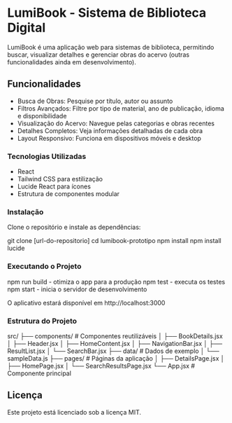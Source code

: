# LumiBook - Sistema de Biblioteca Digital

LumiBook é uma aplicação web para sistemas de biblioteca, permitindo buscar, visualizar detalhes e gerenciar obras do acervo (outras funcionalidades ainda em desenvolvimento).

## Funcionalidades

- Busca de Obras: Pesquise por título, autor ou assunto
- Filtros Avançados: Filtre por tipo de material, ano de publicação, idioma e disponibilidade
- Visualização do Acervo: Navegue pelas categorias e obras recentes
- Detalhes Completos: Veja informações detalhadas de cada obra
- Layout Responsivo: Funciona em dispositivos móveis e desktop

### Tecnologias Utilizadas

- React
- Tailwind CSS para estilização
- Lucide React para ícones
- Estrutura de componentes modular

### Instalação

Clone o repositório e instale as dependências:

git clone [url-do-repositorio]
cd lumibook-prototipo
npm install
npm install lucide

### Executando o Projeto

npm run build - otimiza o app para a produção
npm test - executa os testes
npm start - inicia o servidor de desenvolvimento

O aplicativo estará disponível em http://localhost:3000

### Estrutura do Projeto

src/
├── components/        # Componentes reutilizáveis
│   ├── BookDetails.jsx
│   ├── Header.jsx
│   ├── HomeContent.jsx
│   ├── NavigationBar.jsx
│   ├── ResultList.jsx
│   └── SearchBar.jsx
├── data/             # Dados de exemplo
│   └── sampleData.js
├── pages/            # Páginas da aplicação
│   ├── DetailsPage.jsx
│   ├── HomePage.jsx
│   └── SearchResultsPage.jsx
└── App.jsx           # Componente principal

## Licença

Este projeto está licenciado sob a licença MIT.

